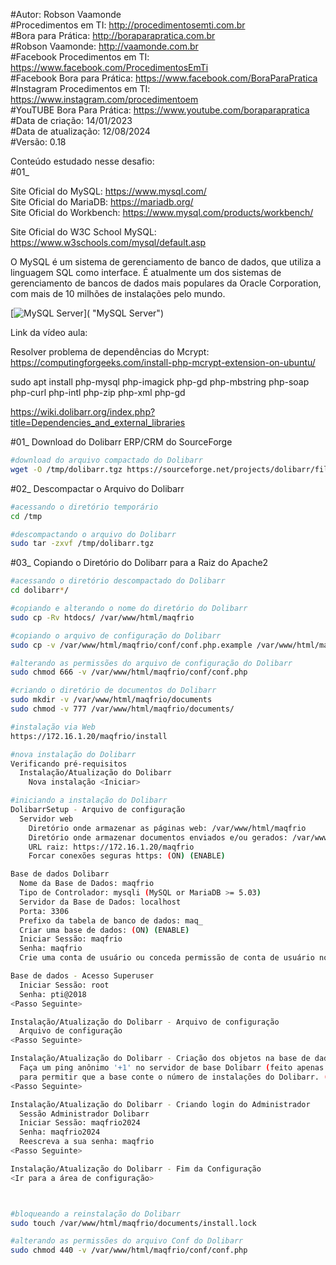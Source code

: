 #Autor: Robson Vaamonde<br>
#Procedimentos em TI: http://procedimentosemti.com.br<br>
#Bora para Prática: http://boraparapratica.com.br<br>
#Robson Vaamonde: http://vaamonde.com.br<br>
#Facebook Procedimentos em TI: https://www.facebook.com/ProcedimentosEmTi<br>
#Facebook Bora para Prática: https://www.facebook.com/BoraParaPratica<br>
#Instagram Procedimentos em TI: https://www.instagram.com/procedimentoem<br>
#YouTUBE Bora Para Prática: https://www.youtube.com/boraparapratica<br>
#Data de criação: 14/01/2023<br>
#Data de atualização: 12/08/2024<br>
#Versão: 0.18<br>

Conteúdo estudado nesse desafio:<br>
#01_ 

Site Oficial do MySQL: https://www.mysql.com/<br>
Site Oficial do MariaDB: https://mariadb.org/<br>
Site Oficial do Workbench: https://www.mysql.com/products/workbench/

Site Oficial do W3C School MySQL: https://www.w3schools.com/mysql/default.asp

O MySQL é um sistema de gerenciamento de banco de dados, que utiliza a linguagem SQL como interface. É atualmente um dos sistemas de gerenciamento de bancos de dados mais populares da Oracle Corporation, com mais de 10 milhões de instalações pelo mundo. 

[![MySQL Server](http://img.youtube.com/vi//0.jpg)]( "MySQL Server")

Link da vídeo aula: 

Resolver problema de dependências do Mcrypt: https://computingforgeeks.com/install-php-mcrypt-extension-on-ubuntu/

sudo apt install php-mysql php-imagick php-gd php-mbstring php-soap php-curl php-intl php-zip php-xml php-gd

https://wiki.dolibarr.org/index.php?title=Dependencies_and_external_libraries

#01_ Download do Dolibarr ERP/CRM do SourceForge<br>
```bash
#download do arquivo compactado do Dolibarr
wget -O /tmp/dolibarr.tgz https://sourceforge.net/projects/dolibarr/files/Dolibarr%20ERP-CRM/20.0.0/dolibarr-20.0.0.tgz
```

#02_ Descompactar o Arquivo do Dolibarr<br>
```bash
#acessando o diretório temporário
cd /tmp

#descompactando o arquivo do Dolibarr
sudo tar -zxvf /tmp/dolibarr.tgz
```

#03_ Copiando o Diretório do Dolibarr para a Raiz do Apache2<br>
```bash
#acessando o diretório descompactado do Dolibarr
cd dolibarr*/

#copiando e alterando o nome do diretório do Dolibarr
sudo cp -Rv htdocs/ /var/www/html/maqfrio

#copiando o arquivo de configuração do Dolibarr
sudo cp -v /var/www/html/maqfrio/conf/conf.php.example /var/www/html/maqfrio/conf/conf.php

#alterando as permissões do arquivo de configuração do Dolibarr
sudo chmod 666 -v /var/www/html/maqfrio/conf/conf.php

#criando o diretório de documentos do Dolibarr
sudo mkdir -v /var/www/html/maqfrio/documents
sudo chmod -v 777 /var/www/html/maqfrio/documents/

#instalação via Web
https://172.16.1.20/maqfrio/install

#nova instalação do Dolibarr
Verificando pré-requisitos
  Instalação/Atualização do Dolibarr
    Nova instalação <Iniciar>

#iniciando a instalação do Dolibarr
DolibarrSetup - Arquivo de configuração
  Servidor web
    Diretório onde armazenar as páginas web: /var/www/html/maqfrio
    Diretório onde armazenar documentos enviados e/ou gerados: /var/www/html/maqfrio/documents
    URL raiz: https://172.16.1.20/maqfrio 
    Forcar conexões seguras https: (ON) (ENABLE)

Base de dados Dolibarr
  Nome da Base de Dados: maqfrio
  Tipo de Controlador: mysqli (MySQL or MariaDB >= 5.03)
  Servidor da Base de Dados: localhost
  Porta: 3306
  Prefixo da tabela de banco de dados: maq_
  Criar uma base de dados: (ON) (ENABLE)
  Iniciar Sessão: maqfrio
  Senha: maqfrio
  Crie uma conta de usuário ou conceda permissão de conta de usuário no banco de dados Dolibarr: (ON) (ENABLE)

Base de dados - Acesso Superuser
  Iniciar Sessão: root
  Senha: pti@2018
<Passo Seguinte>

Instalação/Atualização do Dolibarr - Arquivo de configuração
  Arquivo de configuração
<Passo Seguinte>

Instalação/Atualização do Dolibarr - Criação dos objetos na base de dados...
  Faça um ping anônimo '+1' no servidor de base Dolibarr (feito apenas uma vez após a instalação) 
  para permitir que a base conte o número de instalações do Dolibarr. (ON) (ENABLED)
<Passo Seguinte>

Instalação/Atualização do Dolibarr - Criando login do Administrador
  Sessão Administrador Dolibarr
  Iniciar Sessão: maqfrio2024
  Senha: maqfrio2024
  Reescreva a sua senha: maqfrio
<Passo Seguinte>

Instalação/Atualização do Dolibarr - Fim da Configuração
<Ir para a área de configuração>



#bloqueando a reinstalação do Dolibarr
sudo touch /var/www/html/maqfrio/documents/install.lock

#alterando as permissões do arquivo Conf do Dolibarr
sudo chmod 440 -v /var/www/html/maqfrio/conf/conf.php
